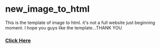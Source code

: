 # new_image_to_html
This is the template of image to html. it's not a full website just beginning moment. I hope you guys like the template...THANK YOU

<a href="https://tarekrahmanshishir.github.io/new_image_to_html/" target="_blank"><h3>Click Here</h3></a>
